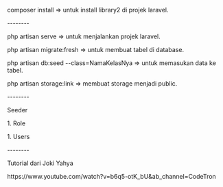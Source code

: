 <html>
<p>composer install => untuk install library2 di projek laravel.<br></p>
--------
<p>php artisan serve => untuk menjalankan projek laravel. <br></p>
<p>php artisan migrate:fresh => untuk membuat tabel di database.<br></p>
<p>php artisan db:seed --class=NamaKelasNya => untuk memasukan data ke tabel.<br></p>
<p>php artisan storage:link => membuat storage menjadi public.<br></p>
--------
<p>Seeder<br></p>
<p>1. Role<br></p>
<p>1. Users<br></p>
--------
<p>Tutorial dari Joki Yahya</p>
https://www.youtube.com/watch?v=b6q5-otK_bU&ab_channel=CodeTron
</html>
